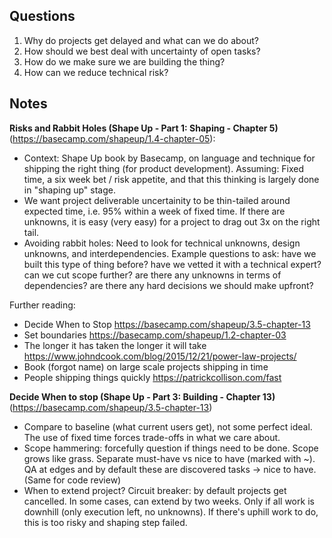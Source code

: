 ## Questions

1. Why do projects get delayed and what can we do about?
2. How should we best deal with uncertainty of open tasks?
3. How do we make sure we are building the thing?
4. How can we reduce technical risk?

## Notes

**Risks and Rabbit Holes (Shape Up - Part 1: Shaping - Chapter 5)** (https://basecamp.com/shapeup/1.4-chapter-05):

- Context: Shape Up book by Basecamp, on language and technique for shipping the right thing (for product development). Assuming: Fixed time, a six week bet / risk appetite, and that this thinking is largely done in "shaping up" stage.
- We want project deliverable uncertainity to be thin-tailed around expected time, i.e. 95% within a week of fixed time. If there are unknowns, it is easy (very easy) for a project to drag out 3x on the right tail.
- Avoiding rabbit holes: Need to look for technical unknowns, design unknowns, and interdependencies. Example questions to ask: have we built this type of thing before? have we vetted it with a technical expert? can we cut scope further? are there any unknowns in terms of dependencies? are there any hard decisions we should make upfront?

Further reading:

- Decide When to Stop https://basecamp.com/shapeup/3.5-chapter-13
- Set boundaries https://basecamp.com/shapeup/1.2-chapter-03
- The longer it has taken the longer it will take https://www.johndcook.com/blog/2015/12/21/power-law-projects/
- Book (forgot name) on large scale projects shipping in time
- People shipping things quickly https://patrickcollison.com/fast

**Decide When to stop (Shape Up - Part 3: Building - Chapter 13)** (https://basecamp.com/shapeup/3.5-chapter-13)

- Compare to baseline (what current users get), not some perfect ideal. The use of fixed time forces trade-offs in what we care about.
- Scope hammering: forcefully question if things need to be done. Scope grows like grass. Separate must-have vs nice to have (marked with ~). QA at edges and by default these are discovered tasks -> nice to have. (Same for code review)
- When to extend project? Circuit breaker: by default projects get cancelled. In some cases, can extend by two weeks. Only if all work is downhill (only execution left, no unknowns). If there's uphill work to do, this is too risky and shaping step failed.
